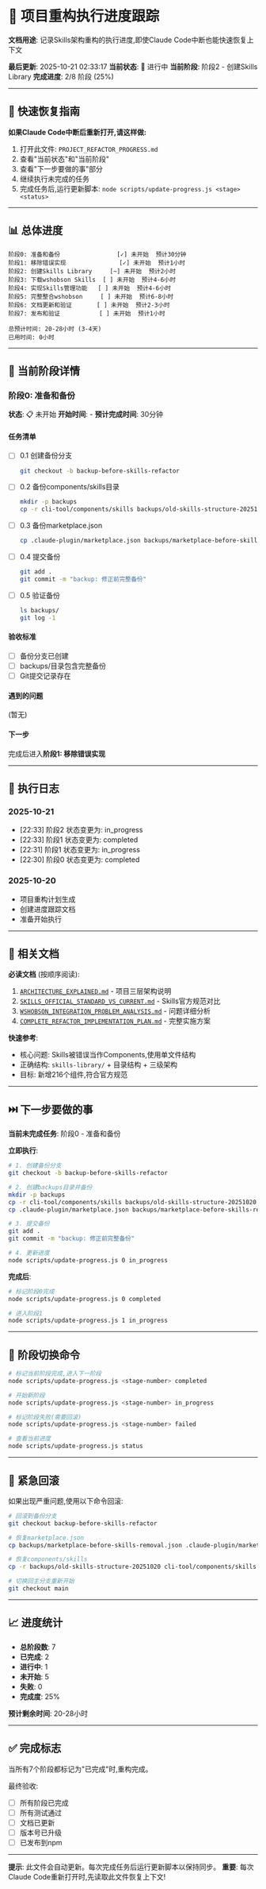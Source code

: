 # 🚀 项目重构执行进度跟踪

**文档用途**: 记录Skills架构重构的执行进度,即使Claude Code中断也能快速恢复上下文

**最后更新**: 2025-10-21 02:33:17
**当前状态**: 🔄 进行中
**当前阶段**: 阶段2 - 创建Skills Library
**完成进度**: 2/8 阶段 (25%)

---

## 📖 快速恢复指南

**如果Claude Code中断后重新打开,请这样做:**

1. 打开此文件: `PROJECT_REFACTOR_PROGRESS.md`
2. 查看"当前状态"和"当前阶段"
3. 查看"下一步要做的事"部分
4. 继续执行未完成的任务
5. 完成任务后,运行更新脚本: `node scripts/update-progress.js <stage> <status>`

---

## 📊 总体进度

```
阶段0: 准备和备份                [✓] 未开始  预计30分钟
阶段1: 移除错误实现               [✓] 未开始  预计1小时
阶段2: 创建Skills Library     [~] 未开始  预计2小时
阶段3: 下载wshobson Skills  [ ] 未开始  预计4-6小时
阶段4: 实现Skills管理功能   [ ] 未开始  预计4-6小时
阶段5: 完整整合wshobson     [ ] 未开始  预计6-8小时
阶段6: 文档更新和验证       [ ] 未开始  预计2-3小时
阶段7: 发布和验证           [ ] 未开始  预计1小时

总预计时间: 20-28小时 (3-4天)
已用时间: 0小时
```

---

## 🎯 当前阶段详情

### 阶段0: 准备和备份

**状态**: 📋 未开始
**开始时间**: -
**预计完成时间**: 30分钟

#### 任务清单

- [ ] 0.1 创建备份分支
  ```bash
  git checkout -b backup-before-skills-refactor
  ```

- [ ] 0.2 备份components/skills目录
  ```bash
  mkdir -p backups
  cp -r cli-tool/components/skills backups/old-skills-structure-20251020
  ```

- [ ] 0.3 备份marketplace.json
  ```bash
  cp .claude-plugin/marketplace.json backups/marketplace-before-skills-removal.json
  ```

- [ ] 0.4 提交备份
  ```bash
  git add .
  git commit -m "backup: 修正前完整备份"
  ```

- [ ] 0.5 验证备份
  ```bash
  ls backups/
  git log -1
  ```

#### 验收标准
- [ ] 备份分支已创建
- [ ] backups/目录包含完整备份
- [ ] Git提交记录存在

#### 遇到的问题
(暂无)

#### 下一步
完成后进入**阶段1: 移除错误实现**

---

## 📝 执行日志

### 2025-10-21
- [22:33] 阶段2 状态变更为: in_progress
- [22:33] 阶段1 状态变更为: completed
- [22:31] 阶段1 状态变更为: in_progress
- [22:30] 阶段0 状态变更为: completed

### 2025-10-20
- 项目重构计划生成
- 创建进度跟踪文档
- 准备开始执行

---

## 🔗 相关文档

**必读文档** (按顺序阅读):
1. [`ARCHITECTURE_EXPLAINED.md`](./ARCHITECTURE_EXPLAINED.md) - 项目三层架构说明
2. [`SKILLS_OFFICIAL_STANDARD_VS_CURRENT.md`](./SKILLS_OFFICIAL_STANDARD_VS_CURRENT.md) - Skills官方规范对比
3. [`WSHOBSON_INTEGRATION_PROBLEM_ANALYSIS.md`](./WSHOBSON_INTEGRATION_PROBLEM_ANALYSIS.md) - 问题详细分析
4. [`COMPLETE_REFACTOR_IMPLEMENTATION_PLAN.md`](./COMPLETE_REFACTOR_IMPLEMENTATION_PLAN.md) - 完整实施方案

**快速参考**:
- 核心问题: Skills被错误当作Components,使用单文件结构
- 正确结构: `skills-library/` + 目录结构 + 三级架构
- 目标: 新增216个组件,符合官方规范

---

## ⏭️ 下一步要做的事

**当前未完成任务**: 阶段0 - 准备和备份

**立即执行**:
```bash
# 1. 创建备份分支
git checkout -b backup-before-skills-refactor

# 2. 创建backups目录并备份
mkdir -p backups
cp -r cli-tool/components/skills backups/old-skills-structure-20251020
cp .claude-plugin/marketplace.json backups/marketplace-before-skills-removal.json

# 3. 提交备份
git add .
git commit -m "backup: 修正前完整备份"

# 4. 更新进度
node scripts/update-progress.js 0 in_progress
```

**完成后**:
```bash
# 标记阶段0完成
node scripts/update-progress.js 0 completed

# 进入阶段1
node scripts/update-progress.js 1 in_progress
```

---

## 🔄 阶段切换命令

```bash
# 标记当前阶段完成,进入下一阶段
node scripts/update-progress.js <stage-number> completed

# 开始新阶段
node scripts/update-progress.js <stage-number> in_progress

# 标记阶段失败(需要回滚)
node scripts/update-progress.js <stage-number> failed

# 查看当前进度
node scripts/update-progress.js status
```

---

## 🚨 紧急回滚

如果出现严重问题,使用以下命令回滚:

```bash
# 回滚到备份分支
git checkout backup-before-skills-refactor

# 恢复marketplace.json
cp backups/marketplace-before-skills-removal.json .claude-plugin/marketplace.json

# 恢复components/skills
cp -r backups/old-skills-structure-20251020 cli-tool/components/skills

# 切换回主分支重新开始
git checkout main
```

---

## 📈 进度统计

- **总阶段数**: 7
- **已完成**: 2
- **进行中**: 1
- **未开始**: 5
- **失败**: 0
- **完成度**: 25%

**预计剩余时间**: 20-28小时

---

## ✅ 完成标志

当所有7个阶段都标记为"已完成"时,重构完成。

最终验收:
- [ ] 所有阶段已完成
- [ ] 所有测试通过
- [ ] 文档已更新
- [ ] 版本号已升级
- [ ] 已发布到npm

---

**提示**: 此文件会自动更新。每次完成任务后运行更新脚本以保持同步。
**重要**: 每次Claude Code重新打开时,先读取此文件恢复上下文!
